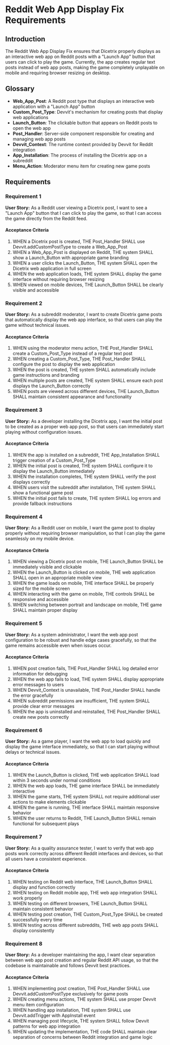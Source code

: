 # Reddit Web App Display Fix Requirements

## Introduction

The Reddit Web App Display Fix ensures that Dicetrix properly displays as an interactive web app on Reddit posts with a "Launch App" button that users can click to play the game. Currently, the app creates regular text posts instead of web app posts, making the game completely unplayable on mobile and requiring browser resizing on desktop.

## Glossary

- **Web_App_Post**: A Reddit post type that displays an interactive web application with a "Launch App" button
- **Custom_Post_Type**: Devvit's mechanism for creating posts that display web applications
- **Launch_Button**: The clickable button that appears on Reddit posts to open the web app
- **Post_Handler**: Server-side component responsible for creating and managing web app posts
- **Devvit_Context**: The runtime context provided by Devvit for Reddit integration
- **App_Installation**: The process of installing the Dicetrix app on a subreddit
- **Menu_Action**: Moderator menu item for creating new game posts

## Requirements

### Requirement 1

**User Story:** As a Reddit user viewing a Dicetrix post, I want to see a "Launch App" button that I can click to play the game, so that I can access the game directly from the Reddit feed.

#### Acceptance Criteria

1. WHEN a Dicetrix post is created, THE Post_Handler SHALL use Devvit.addCustomPostType to create a Web_App_Post
2. WHEN a Web_App_Post is displayed on Reddit, THE system SHALL show a Launch_Button with appropriate game branding
3. WHEN a user clicks the Launch_Button, THE system SHALL open the Dicetrix web application in full screen
4. WHEN the web application loads, THE system SHALL display the game interface without requiring browser resizing
5. WHEN viewed on mobile devices, THE Launch_Button SHALL be clearly visible and accessible

### Requirement 2

**User Story:** As a subreddit moderator, I want to create Dicetrix game posts that automatically display the web app interface, so that users can play the game without technical issues.

#### Acceptance Criteria

1. WHEN using the moderator menu action, THE Post_Handler SHALL create a Custom_Post_Type instead of a regular text post
2. WHEN creating a Custom_Post_Type, THE Post_Handler SHALL configure the post to display the web application
3. WHEN the post is created, THE system SHALL automatically include game instructions and branding
4. WHEN multiple posts are created, THE system SHALL ensure each post displays the Launch_Button correctly
5. WHEN posts are viewed across different devices, THE Launch_Button SHALL maintain consistent appearance and functionality

### Requirement 3

**User Story:** As a developer installing the Dicetrix app, I want the initial post to be created as a proper web app post, so that users can immediately start playing without configuration issues.

#### Acceptance Criteria

1. WHEN the app is installed on a subreddit, THE App_Installation SHALL trigger creation of a Custom_Post_Type
2. WHEN the initial post is created, THE system SHALL configure it to display the Launch_Button immediately
3. WHEN the installation completes, THE system SHALL verify the post displays correctly
4. WHEN users visit the subreddit after installation, THE system SHALL show a functional game post
5. WHEN the initial post fails to create, THE system SHALL log errors and provide fallback instructions

### Requirement 4

**User Story:** As a Reddit user on mobile, I want the game post to display properly without requiring browser manipulation, so that I can play the game seamlessly on my mobile device.

#### Acceptance Criteria

1. WHEN viewing a Dicetrix post on mobile, THE Launch_Button SHALL be immediately visible and clickable
2. WHEN the Launch_Button is clicked on mobile, THE web application SHALL open in an appropriate mobile view
3. WHEN the game loads on mobile, THE interface SHALL be properly sized for the mobile screen
4. WHEN interacting with the game on mobile, THE controls SHALL be responsive and accessible
5. WHEN switching between portrait and landscape on mobile, THE game SHALL maintain proper display

### Requirement 5

**User Story:** As a system administrator, I want the web app post configuration to be robust and handle edge cases gracefully, so that the game remains accessible even when issues occur.

#### Acceptance Criteria

1. WHEN post creation fails, THE Post_Handler SHALL log detailed error information for debugging
2. WHEN the web app fails to load, THE system SHALL display appropriate error messages to users
3. WHEN Devvit_Context is unavailable, THE Post_Handler SHALL handle the error gracefully
4. WHEN subreddit permissions are insufficient, THE system SHALL provide clear error messages
5. WHEN the app is uninstalled and reinstalled, THE Post_Handler SHALL create new posts correctly

### Requirement 6

**User Story:** As a game player, I want the web app to load quickly and display the game interface immediately, so that I can start playing without delays or technical issues.

#### Acceptance Criteria

1. WHEN the Launch_Button is clicked, THE web application SHALL load within 3 seconds under normal conditions
2. WHEN the web app loads, THE game interface SHALL be immediately interactive
3. WHEN the game starts, THE system SHALL not require additional user actions to make elements clickable
4. WHEN the game is running, THE interface SHALL maintain responsive behavior
5. WHEN the user returns to Reddit, THE Launch_Button SHALL remain functional for subsequent plays

### Requirement 7

**User Story:** As a quality assurance tester, I want to verify that web app posts work correctly across different Reddit interfaces and devices, so that all users have a consistent experience.

#### Acceptance Criteria

1. WHEN testing on Reddit web interface, THE Launch_Button SHALL display and function correctly
2. WHEN testing on Reddit mobile app, THE web app integration SHALL work properly
3. WHEN testing on different browsers, THE Launch_Button SHALL maintain consistent behavior
4. WHEN testing post creation, THE Custom_Post_Type SHALL be created successfully every time
5. WHEN testing across different subreddits, THE web app posts SHALL display consistently

### Requirement 8

**User Story:** As a developer maintaining the app, I want clear separation between web app post creation and regular Reddit API usage, so that the codebase is maintainable and follows Devvit best practices.

#### Acceptance Criteria

1. WHEN implementing post creation, THE Post_Handler SHALL use Devvit.addCustomPostType exclusively for game posts
2. WHEN creating menu actions, THE system SHALL use proper Devvit menu item configuration
3. WHEN handling app installation, THE system SHALL use Devvit.addTrigger with AppInstall event
4. WHEN managing post lifecycle, THE system SHALL follow Devvit patterns for web app integration
5. WHEN updating the implementation, THE code SHALL maintain clear separation of concerns between Reddit integration and game logic
